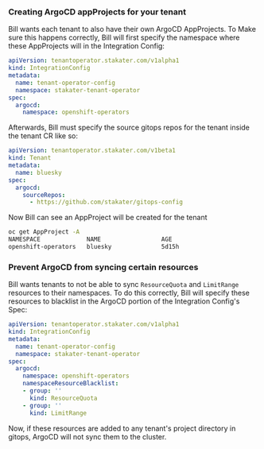 ### Creating ArgoCD appProjects for your tenant

Bill wants each tenant to also have their own ArgoCD AppProjects. To Make sure this happens correctly, Bill will first specify the namespace where these AppProjects will in the Integration Config:

```yaml
apiVersion: tenantoperator.stakater.com/v1alpha1
kind: IntegrationConfig
metadata:
  name: tenant-operator-config
  namespace: stakater-tenant-operator
spec:
  argocd:
    namespace: openshift-operators
```

Afterwards, Bill must specify the source gitops repos for the tenant inside the tenant CR like so:

```yaml
apiVersion: tenantoperator.stakater.com/v1beta1
kind: Tenant
metadata:
  name: bluesky
spec:
  argocd:
    sourceRepos:
      - https://github.com/stakater/gitops-config
```

Now Bill can see an AppProject will be created for the tenant

```bash
oc get AppProject -A
NAMESPACE             NAME                 AGE
openshift-operators   bluesky              5d15h
```

### Prevent ArgoCD from syncing certain resources

Bill wants tenants to not be able to sync `ResourceQuota` and `LimitRange` resources to their namespaces. To do this correctly, Bill will specify these resources to blacklist in the ArgoCD portion of the Integration Config's Spec:

```yaml
apiVersion: tenantoperator.stakater.com/v1alpha1
kind: IntegrationConfig
metadata:
  name: tenant-operator-config
  namespace: stakater-tenant-operator
spec:
  argocd:
    namespace: openshift-operators
    namespaceResourceBlacklist:
    - group: ''
      kind: ResourceQuota
    - group: ''
      kind: LimitRange
```

Now, if these resources are added to any tenant's project directory in gitops, ArgoCD will not sync them to the cluster.